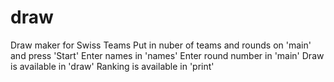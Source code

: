 # draw
Draw maker for Swiss Teams
Put in nuber of teams and rounds on 'main' and press 'Start'
Enter names in 'names'
Enter round number in 'main'
Draw is available in 'draw'
Ranking is available in 'print'
